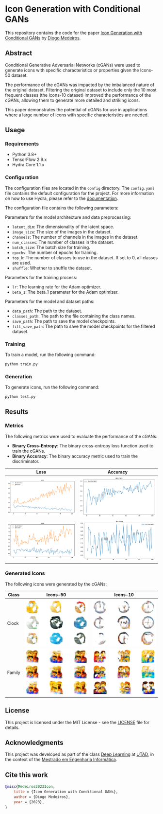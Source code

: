 # Icon Generation with Conditional GANs

This repository contains the code for the paper [Icon Generation with Conditional GANs](paper.pdf)
by [Diogo Medeiros](https://github.com/Necas209).

## Abstract

Conditional Generative Adversarial Networks (cGANs) were used to generate icons with specific characteristics or
properties given the Icons-50 dataset.

The performance of the cGANs was impacted by the imbalanced nature of the original dataset.
Filtering the original dataset to include only the 10 most frequent classes (the Icons-10 dataset) improved the
performance of the cGANs, allowing them to generate more detailed and striking icons.

This paper demonstrates the potential of cGANs for use in applications where a large number of icons with specific
characteristics are needed.

## Usage

### Requirements

- Python 3.8+
- TensorFlow 2.9.x
- Hydra Core 1.1.x

### Configuration

The configuration files are located in the `config` directory. The `config.yaml` file contains the default configuration
for the project. For more information on how to use Hydra, please refer to
the [documentation](https://hydra.cc/docs/next/).

The configuration file contains the following parameters:

Parameters for the model architecture and data preprocessing:
- `latent_dim`: The dimensionality of the latent space.
- `image_size`: The size of the images in the dataset.
- `channels`: The number of channels in the images in the dataset.
- `num_classes`: The number of classes in the dataset.
- `batch_size`: The batch size for training.
- `epochs`: The number of epochs for training.
- `top_k`: The number of classes to use in the dataset. If set to 0, all classes are used.
- `shuffle`: Whether to shuffle the dataset.

Parameters for the training process:
- `lr`: The learning rate for the Adam optimizer.
- `beta_1`: The beta_1 parameter for the Adam optimizer.

Parameters for the model and dataset paths:
- `data_path`: The path to the dataset.
- `classes_path`: The path to the file containing the class names.
- `save_path`: The path to save the model checkpoints.
- `filt_save_path`: The path to save the model checkpoints for the filtered dataset.

### Training

To train a model, run the following command:

```bash
python train.py
```

### Generation

To generate icons, run the following command:

```bash
python test.py
```

## Results

### Metrics

The following metrics were used to evaluate the performance of the cGANs:

- **Binary Cross-Entropy**: The binary cross-entropy loss function used to train the cGANs.
- **Binary Accuracy**: The binary accuracy metric used to train the discriminator.

|                          Loss                           |                          Accuracy                          |
|:-------------------------------------------------------:|:----------------------------------------------------------:|
| ![Icons-50 Loss](paper/images/icons50/icons50_loss.png) | ![Icons-50 Accuracy](paper/images/icons50/icons50_acc.png) |
| ![Icons-10 Loss](paper/images/icons10/icons10_loss.png) | ![Icons-10 Accuracy](paper/images/icons10/icons10_acc.png) |

### Generated Icons

The following icons were generated by the cGANs:

| Class  |                        Icons-50                        |                        Icons-10                        |
|--------|:------------------------------------------------------:|:------------------------------------------------------:|
| Clock  | ![Icons-50](paper/images/gen_icons/icons50_clock.png)  | ![Icons-10](paper/images/gen_icons/icons10_clock.png)  |
| Family | ![Icons-50](paper/images/gen_icons/icons50_family.png) | ![Icons-10](paper/images/gen_icons/icons10_family.png) |

## License

This project is licensed under the MIT License - see the [LICENSE](LICENSE) file for details.

## Acknowledgments

This project was developed as part of the
class [Deep Learning](https://www.utad.pt/estudar/cursos/engenharia-informatica-2/) at [UTAD](https://www.utad.pt/), in
the context of the [Mestrado em Engenharia Informática](https://www.utad.pt/estudar/cursos/engenharia-informatica-2/).

## Cite this work

```bibtex
@misc{Medeiros2023Icon,
    title = {Icon Generation with Conditional GANs},
    author = {Diogo Medeiros},
    year = {2023},
}
```
